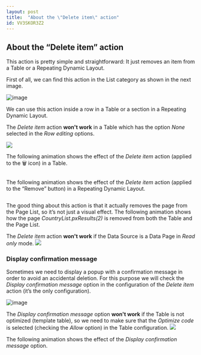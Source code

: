```yaml
---
layout: post
title:  "About the \"Delete item\" action"
id: VV3SKOR3Z2
---
```


<h2 id="about-the-delete-item-action">About the “Delete item” action</h2>

<p>This action is pretty simple and straightforward: It just removes an item from a Table or a Repeating Dynamic Layout.</p>

<p>First of all, we can find this action in the List category as shown in the next image.</p>

<img src="https://i.postimg.cc/28R0CL0D/JFPKZLLRCQ-Action-Set.png" alt="image">

<p>We can use this action inside a row in a Table or a section in a Repeating Dynamic Layout.</p>

<div class="important">
  <p>
    The <i>Delete item</i> action <b>won't work</b> in a Table which has the option <em>None</em> selected in the <em>Row editing</em> options.
  </p>
    <img src="https://i.postimg.cc/hjX2tLFS/JFPKZLLRCQ-Table-Edit.png">
</div>

<p>The following animation shows the effect of the <em>Delete item</em> action (applied to the 🗑 icon) in a Table.</p>

<img data-gifffer="https://raw.githubusercontent.com/dfrankmv/pegablog/gh-pages/img/QIaGe12ltC.gif" />

<p>The following animation shows the effect of the <em>Delete item</em> action (applied to the “Remove” button) in a Repeating Dynamic Layout.</p>

<img data-gifffer="https://raw.githubusercontent.com/dfrankmv/pegablog/gh-pages/img/xt4ddcBPwT.gif" />

<p>The good thing about this action is that it actually removes the page
from the Page List, so it’s not just a visual effect. The following 
animation shows how the page <em>CountryList.pxResults(2)</em> is removed from both the Table and the Page List.</p>

<img data-gifffer="https://raw.githubusercontent.com/dfrankmv/pegablog/gh-pages/img/8CL0nGgwDN.gif" />

<div class="block important">
    The <em>Delete item</em> action <strong>won't work</strong> if the Data Source is a Data Page in <em>Read only</em> mode.
    <img src="https://i.postimg.cc/Y9TbGvkQ/JFPKZLLRCQ-Data-Page.png">
</div>

<h3 id="display-confirmation-message">Display confirmation message</h3>

<p>Sometimes we need to display a popup with a confirmation message in 
order to avoid an accidental deletion. For this purpose we will check 
the <em>Display confirmation message</em> option in the configuration of the <em>Delete item</em> action (it’s the only configuration).</p>

<p><img src="https://i.postimg.cc/x8HgK9Th/JFPKZLLRCQ-Confirmation.png" alt="image"></p>

<div class="block important">
    The <em>Display confirmation message</em> option <strong>won't work</strong> if the Table is not optimized (template table), so we need to make sure that the <em>Optimize code</em> is selected (checking the <em>Allow</em> option) in the Table configuration.
    <img src="https://i.postimg.cc/G3sM0xJK/JFPKZLLRCQ-Optimized-Table.png">
</div>

<p>The following animation shows the effect of the <em>Display confirmation message</em> option.</p>

<img data-gifffer="https://raw.githubusercontent.com/dfrankmv/pegablog/gh-pages/img/JOQJwuhEsr.gif" />
